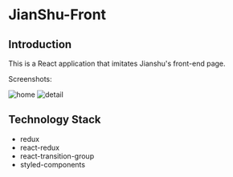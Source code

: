# JianShu-Front
## Introduction
This is a React application that imitates Jianshu's front-end page.

Screenshots:

![home](https://user-images.githubusercontent.com/97838640/176840666-481167e8-9111-4c14-b305-359c5203ace8.png)
![detail](https://user-images.githubusercontent.com/97838640/176840689-96ae675e-cd86-4455-93c5-56f51866111d.png)

## Technology Stack
+ redux
+ react-redux
+ react-transition-group
+ styled-components

